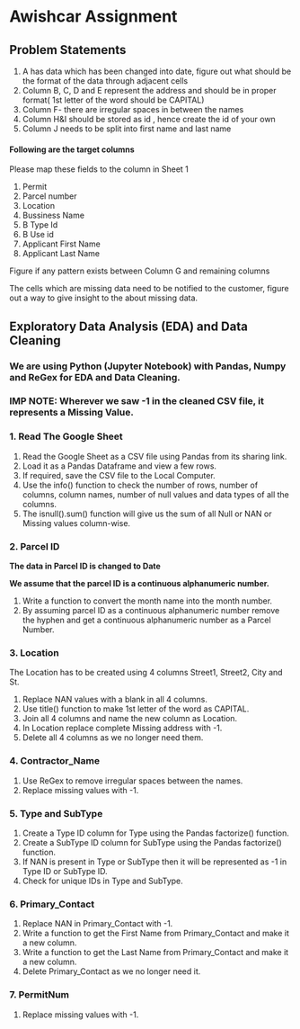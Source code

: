 # Awishcar Assignment

## Problem Statements

1. A has data which has been changed into date, figure out what should be the format of the data through adjacent cells		
2. Column B, C, D and E represent the address and should be in proper format( 1st letter of the word should be CAPITAL)		
3. Column F- there are irregular spaces in between the names		
4. Column H&I should be stored as id , hence create the id of your own		
5. Column J needs to be split into first name and last name		
		
#### Following are the target columns	
Please map these fields to the column in Sheet 1
1. Permit 	
2. Parcel number		
3. Location		
4. Bussiness Name		
5. B Type Id		
6. B Use id		
7. Applicant First Name		
8. Applicant Last Name		
		
Figure if any pattern exists between Column G and remaining columns		
		
The cells which are missing data need to be notified to the customer, figure out a way to give insight to the about missing data.

## Exploratory Data Analysis (EDA) and Data Cleaning

### We are using Python (Jupyter Notebook) with Pandas, Numpy and ReGex for EDA and Data Cleaning.  

### IMP NOTE: Wherever we saw -1 in the cleaned CSV file, it represents a Missing Value.

### 1. Read The Google Sheet
1. Read the Google Sheet as a CSV file using Pandas from its sharing link.
2. Load it as a Pandas Dataframe and view a few rows.
3. If required, save the CSV file to the Local Computer.
4. Use the info() function to check the number of rows, number of columns, column names, number of null values and data types of all the columns.
5. The isnull().sum() function will give us the sum of all Null or NAN or Missing values column-wise.
 
### 2. Parcel ID

**The data in Parcel ID is changed to Date**

**We assume that the parcel ID is a continuous alphanumeric number.**

1. Write a function to convert the month name into the month number.
2. By assuming parcel ID as a continuous alphanumeric number remove the hyphen and get a continuous alphanumeric number as a Parcel Number.

### 3. Location

The Location has to be created using 4 columns Street1, Street2, City and St.

1. Replace NAN values with a blank in all 4 columns.
2. Use title() function to make 1st letter of the word as CAPITAL.
3. Join all 4 columns and name the new column as Location.
4. In Location replace complete Missing address with -1.
5. Delete all 4 columns as we no longer need them.

### 4. Contractor_Name

1. Use ReGex to remove irregular spaces between the names.
2. Replace missing values with -1.

### 5. Type and SubType

1. Create a Type ID column for Type using the Pandas factorize() function.
2. Create a SubType ID column for SubType using the Pandas factorize() function.
3. If NAN is present in Type or SubType then it will be represented as -1 in Type ID or SubType ID.
4. Check for unique IDs in Type and SubType.

### 6. Primary_Contact

1. Replace NAN in Primary_Contact with -1.
2. Write a function to get the First Name from Primary_Contact and make it a new column.
3. Write a function to get the Last Name from Primary_Contact and make it a new column.
4. Delete Primary_Contact as we no longer need it.

### 7. PermitNum

1. Replace missing values with -1.







